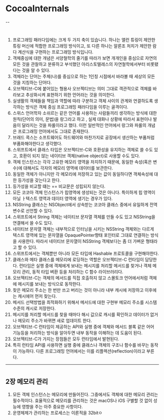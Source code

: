 # CocoaInternals

--

#

## 

1. 프로그래밍 패러다임에는 크게 두 가지 축이 있습니다. 하나는 앨런 튜링이 제안한 튜링 머신에 적합한 프로그래밍 방식이고, 또 다른 하나는 알론조 처치가 제안한 람다 계산식을 구현하는 프로그래밍 방식입니다.
2. 객체중심에 대한 개념은 서양철학의 줄기를 따라가 보면 개개인을 중심으로 자연의 모든 것을 관찰하고 분류하고 부석했던 아리스토텔레스의 자연철학에서부터 비롯됐다는 것을 알 수 있다.
3. 객체라는 단어는 주체(나)를 중심으로 하는 1인칭 시점에서 바라볼 때 세상의 모든 것을 지칭하는 단어다.
4. 오브젝티브-C에 붙어있는 형용사 오브젝티브는 의미 그대로 객관적으로 객체를 바라보고 추상화시켜 표현하기 위한 언어라는 것을 의미한다.
5. 실생활의 객체들을 책임과 역할에 따라 구분하고 객체 사이의 관계와 연결하도록 생각하는 방식은 객체 중심 프로그래밍 패러다임을 이루는 골격이다.
6. 스위스 언어학자 소쉬르는 같은 언어를 사용하는 사람들끼리 생각하는 방식에 대한 원칙(단어의 의미, 문법)을 랑그라고 하고 , 실제 대화나 상황에 따라서 표현이나 발음이 달라지는 것을 파롤이라고 했다. 이런 일반적인 언어에서 랑그와 파롤의 개념은 프로그래밍 언어에서도 그대로 존재한다.
7. 브래드 콕스는 소프트웨어도 하드웨어와 마찬가지로 공장에서 생산하는 부품처럼 부품화해야한다고 생각했다.
8. 스위프트에서 클래스 타입은 오브젝티브-C와 호환성을 유지하는 객체로 쓸 수도 있고, 호환이 되지 않는 네이티브 객체(native object)로 사용할 수도 있다.
9. 객체 인스턴스는 각각 고유한 메모리 영역을 차지하기 때문에, 동일한 속성(혹은 변수)에 대해서도 각자의 메모리 영역에 데이터를 보관한다.
10. 동일한 객체가 아니지만 각 메모리에 저장하고 있는 값이 동일하다면 객체속성에 대한 등가성을 갖는다고 한다.
11. 등가성을 비교할 떄는 == 비교문은 성립되지 않는다.
12. 모든 코코아 객체 인스턴스가 힙영역에 생성되는 것은 아니다. 특이하게 힙 영역이 아닐 ㅏ텍스트 영역과 데이터 영역에 생기는 경우가 있다.
13. NSString 클래스는 NSObject에서 상속받는 코코아 클래스 중에서 유일하게 전역변수로 선언할 수 있다.
14. 스위프트에서 String 객체는 네이티브 문자열 객체를 만들 수도 있고 NSString을 연결해서 쓸 수도 있다.
15. 네이티브 문자열 객체는 내부적으로 인터닝을 시키는 NSString 객체와는 다르게 텍스트 영역에 있는 문자열을 OpaquePointer향태 포인터로 그대로 연결하는 방식을 사용한다. 따라서 네이티브 문자열이 NSString 객체보다는 좀 더 가벼운 형태라고 할 수 있다.
16. 스위프트에서는 객체뿐만 아니라 모든 타입에 Hashable 프로토콜을 구현해야한다.
17. 클래스와 메타 클래스를 메모리에 로딩하는 역할은 오브젝티브-C 런타임이 담당한다. 런타임은 실행 중에 객체에게 보내는 메시지를 처리할 메서드를 찾거나 객체 메모리 관리, 동적 타입 벼환 등을 처리하는 C 함수 라이브러리다.
18. 오브젝티브-C는 객체의 메서드를 직접 호출하지 않고 스몰토크 언어에서처럼 객체에 메시지를 보내는 방식으로 동작한다.
19. 찾은 메모리 주소는 한 번만 쓰고 버리는 것이 아니라 내부 캐시에 저장하고 이후에는 캐시에어 먼저 찾는다.
20. 메서드 선택방법을 최적화하기 위해서 메서드에 대한 구현부 메모리 주소를 시스템 수준의 캐시로 저장한다.
21. 메시지를 처리할 메서드를 찾을 때마다 해시 값으로 캐시를 확인하고 데이터가 없거나 메모리 주소가 바뀌면 새로 업데이트 한다.
22. 오브젝티브-C 런타임이 제공하는 API와 실행 중에 객체와 메서드 블록 같은 어어 기능등을 처리하는 방식을 알아두면 내부 동작을 이해하는 데 도움이 된다.
23. 오브젝티브-C가 가지는 장점들은 모두 런타임에서 발현된다.
24. 특히 런타임 API를 사용하면 실행 중에 클래스나 객체의 구조나 함수를 바꾸는 동작이 가능하다. 다른 프로그래밍 언어에서는 이를 리플렉션(reflection)이라고 부른다.

---

#

## 2장 메모리 관리

1. 모든 객체 인스턴스는 메모리에 만들어진다. 그중에서도 객체에 대한 메모리 관리는 필수적이다. 효율적으로 메모리를 관리하는 것은 macOS나 iOS 구별할 것 없이 성능에 영향을 주는 아주 중요한 사항이다.
2. 운영체제가 관리하는 프로세스는 이론적을 32bitㅇ



